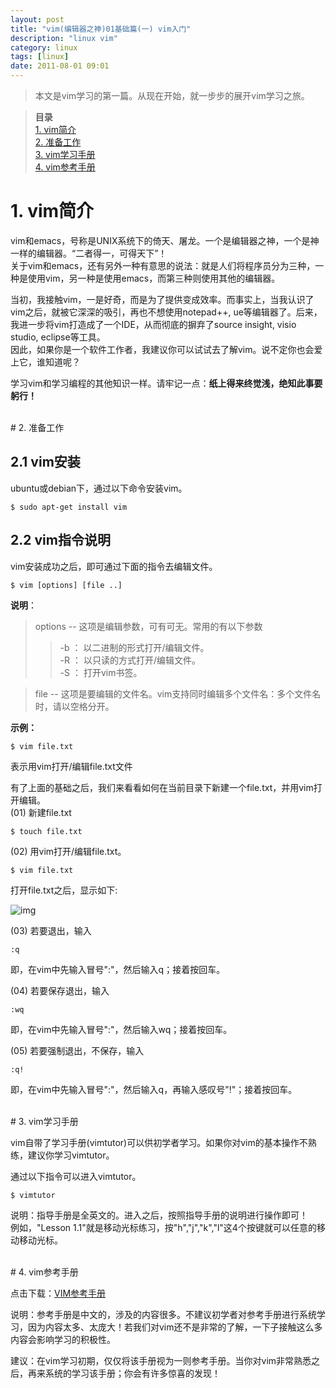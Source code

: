```yaml
---
layout: post
title: "vim(编辑器之神)01基础篇(一) vim入门"
description: "linux vim"
category: linux
tags: [linux]
date: 2011-08-01 09:01
---
```



> 本文是vim学习的第一篇。从现在开始，就一步步的展开vim学习之旅。

> **目录**  
> [1. vim简介](#anchor1)   
> [2. 准备工作](#anchor2)   
> [3. vim学习手册](#anchor3)   
> [4. vim参考手册](#anchor4)   
 

 
<a name="anchor1"></a>
# 1. vim简介

vim和emacs，号称是UNIX系统下的倚天、屠龙。一个是编辑器之神，一个是神一样的编辑器。“二者得一，可得天下”！   
关于vim和emacs，还有另外一种有意思的说法：就是人们将程序员分为三种，一种是使用vim，另一种是使用emacs，而第三种则使用其他的编辑器。

当初，我接触vim，一是好奇，而是为了提供变成效率。而事实上，当我认识了vim之后，就被它深深的吸引，再也不想使用notepad++, ue等编辑器了。后来，我进一步将vim打造成了一个IDE，从而彻底的摒弃了source insight, visio studio, eclipse等工具。  
因此，如果你是一个软件工作者，我建议你可以试试去了解vim。说不定你也会爱上它，谁知道呢？

学习vim和学习编程的其他知识一样。请牢记一点：**纸上得来终觉浅，绝知此事要躬行！**

 
<br/>
<a name="anchor2"></a>
# 2. 准备工作

## 2.1 vim安装

ubuntu或debian下，通过以下命令安装vim。

    $ sudo apt-get install vim


## 2.2 vim指令说明

vim安装成功之后，即可通过下面的指令去编辑文件。

    $ vim [options] [file ..]

**说明**：  
> options -- 这项是编辑参数，可有可无。常用的有以下参数  
>> -b ： 以二进制的形式打开/编辑文件。  
>> -R ： 以只读的方式打开/编辑文件。  
>> -S ： 打开vim书签。  

> file -- 这项是要编辑的文件名。vim支持同时编辑多个文件名：多个文件名时，请以空格分开。  

**示例：**  

    $ vim file.txt

表示用vim打开/编辑file.txt文件

有了上面的基础之后，我们来看看如何在当前目录下新建一个file.txt，并用vim打开编辑。  
(01) 新建file.txt

    $ touch file.txt

(02) 用vim打开/编辑file.txt。

    $ vim file.txt

打开file.txt之后，显示如下:

![img](/media/pic/linux/vim/vim01_01.jpg)

(03) 若要退出，输入

    :q
即，在vim中先输入冒号":"，然后输入q；接着按回车。

(04) 若要保存退出，输入

    :wq
即，在vim中先输入冒号":"，然后输入wq；接着按回车。

(05) 若要强制退出，不保存，输入

    :q!
即，在vim中先输入冒号":"，然后输入q，再输入感叹号"!"；接着按回车。

 

<br/>
<a name="anchor3"></a>
# 3. vim学习手册

vim自带了学习手册(vimtutor)可以供初学者学习。如果你对vim的基本操作不熟练，建议你学习vimtutor。

通过以下指令可以进入vimtutor。

    $ vimtutor

说明：指导手册是全英文的。进入之后，按照指导手册的说明进行操作即可！  
例如，"Lesson 1.1"就是移动光标练习，按"h","j","k","l"这4个按键就可以任意的移动移动光标。


<br/>
<a name="anchor4"></a>
# 4. vim参考手册

点击下载：[VIM参考手册](http://pan.baidu.com/s/1qWkbk2S)

说明：参考手册是中文的，涉及的内容很多。不建议初学者对参考手册进行系统学习，因为内容太多、太庞大！若我们对vim还不是非常的了解，一下子接触这么多内容会影响学习的积极性。

建议：在vim学习初期，仅仅将该手册视为一则参考手册。当你对vim非常熟悉之后，再来系统的学习该手册；你会有许多惊喜的发现！

